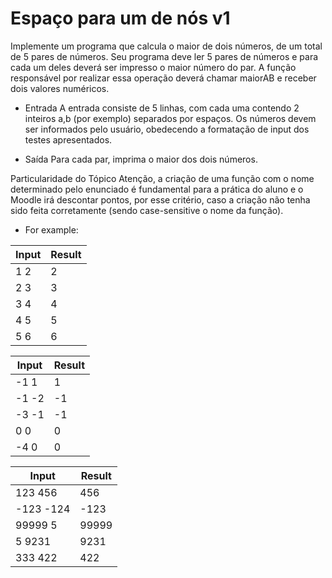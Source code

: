 # Espaço para um de nós v1
Implemente um programa que calcula o maior de dois números, de um total de 5 pares de números. Seu programa deve ler 5 pares de números e para cada um deles deverá ser impresso o maior número do par. A função responsável por realizar essa operação deverá chamar maiorAB e receber dois valores numéricos.

* Entrada
A entrada consiste de 5 linhas, com cada uma contendo 2 inteiros a,b (por exemplo) separados por espaços. Os números devem ser informados pelo usuário, obedecendo a formatação de input dos testes apresentados.

* Saída
Para cada par, imprima o maior dos dois números.


Particularidade do Tópico
Atenção, a criação de uma função com o nome determinado pelo enunciado é fundamental para a prática do aluno e o Moodle irá descontar pontos, por esse critério, caso a criação não tenha sido feita corretamente (sendo case-sensitive o nome da função).

* For example:

Input|Result
-----|------
1 2|2
2 3|3
3 4|4
4 5|5
5 6|6

Input|Result
-----|------
-1 1|1
-1 -2|-1
-3 -1|-1
0 0|0
-4 0|0


Input|Result
-----|------
123 456|456
-123 -124|-123
99999 5|99999
5 9231|9231
333 422|422
